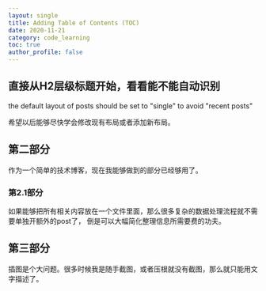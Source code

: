 ```yaml
---
layout: single
title: Adding Table of Contents (TOC)
date: 2020-11-21
category: code_learning
toc: true
author_profile: false
---
```


## 直接从H2层级标题开始，看看能不能自动识别

the default layout of posts should be set to "single" to avoid "recent posts"

希望以后能够尽快学会修改现有布局或者添加新布局。

## 第二部分
作为一个简单的技术博客，现在我能够做到的部分已经够用了。

### 第2.1部分
如果能够把所有相关内容放在一个文件里面，那么很多复杂的数据处理流程就不需要单独开额外的post了，
倒是可以大幅简化整理信息所需要费的功夫。

## 第三部分
插图是个大问题。很多时候我是随手截图，或者压根就没有截图，那么就只能用文字描述了。